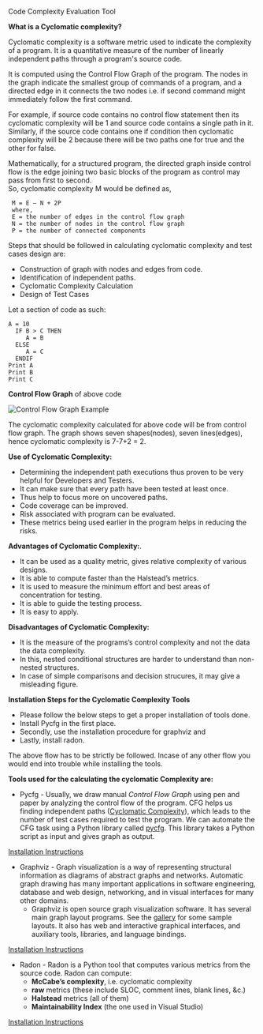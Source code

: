 Code Complexity Evaluation Tool

**What is a Cyclomatic complexity?**

Cyclomatic complexity is a software metric used to indicate the complexity of a program. It is a quantitative measure of the number of linearly independent paths through a program's source code.

It is computed using the Control Flow Graph of the program. The nodes in the graph indicate the smallest group of commands of a program, and a directed edge in it connects the two nodes i.e. if second command might immediately follow the first command. 

For example, if source code contains no control flow statement then its cyclomatic complexity will be 1 and source code contains a single path in it. Similarly, if the source code contains one if condition then cyclomatic complexity will be 2 because there will be two paths one for true and the other for false. 

Mathematically, for a structured program, the directed graph inside control flow is the edge joining two basic blocks of the program as control may pass from first to second.  
So, cyclomatic complexity M would be defined as,

	 M = E – N + 2P
	 where,  
	 E = the number of edges in the control flow graph  
	 N = the number of nodes in the control flow graph  
	 P = the number of connected components  

Steps that should be followed in calculating cyclomatic complexity and test cases design are:  

-   Construction of graph with nodes and edges from code.
-   Identification of independent paths.
-   Cyclomatic Complexity Calculation
-   Design of Test Cases

Let a section of code as such:  

	A = 10
	  IF B > C THEN
	     A = B
	  ELSE
	     A = C
	  ENDIF
	Print A	
	Print B
	Print C

**Control Flow Graph** of above code

![Control Flow Graph Example](https://github.com/abhaymehtre/Software-Evaluation-Tool/blob/master/images/2.png)

The cyclomatic complexity calculated for above code will be from control flow graph. The graph shows seven shapes(nodes), seven lines(edges), hence cyclomatic complexity is 7-7+2 = 2.

**Use of Cyclomatic Complexity:**  

-   Determining the independent path executions thus proven to be very helpful for Developers and Testers.
-   It can make sure that every path have been tested at least once.
-   Thus help to focus more on uncovered paths.
-   Code coverage can be improved.
-   Risk associated with program can be evaluated.
-   These metrics being used earlier in the program helps in reducing the risks.

**Advantages of Cyclomatic Complexity:**.

-   It can be used as a quality metric, gives relative complexity of various designs.
-   It is able to compute faster than the Halstead’s metrics.
-   It is used to measure the minimum effort and best areas of concentration for testing.
-   It is able to guide the testing process.
-   It is easy to apply.

**Disadvantages of Cyclomatic Complexity:**

-   It is the measure of the programs’s control complexity and not the data the data complexity.
-   In this, nested conditional structures are harder to understand than non-nested structures.
-   In case of simple comparisons and decision strucures, it may give a misleading figure.

**Installation Steps for the Cyclomatic Complexity Tools**
-   Please follow the below steps to get a proper installation of tools done.
-   Install Pycfg in the first place.
-   Secondly, use the installation procedure for graphviz and 
-   Lastly, install radon.

The above flow has to be strictly be followed. Incase of any other flow you would end into trouble while installing the tools.


 **Tools used for the calculating the cyclomatic Complexity are:**
 - Pycfg -  Usually, we draw manual _Control Flow Graph_ using pen and paper by analyzing the control flow of the program. CFG helps us finding independent paths ([Cyclomatic Complexity](https://www.geeksforgeeks.org/cyclomatic-complexity/)), which leads to the number of test cases required to test the program. We can automate the CFG task using a Python library called [pycfg](https://pypi.org/project/pycfg/). This library takes a Python script as input and gives graph as output.

[Installation Instructions](https://github.com/abhaymehtre/Software-Evaluation-Tool/blob/master/Pycfg%20Installation%20Procedure.md)

- Graphviz - Graph visualization is a way of representing structural information as diagrams of abstract graphs and networks. Automatic graph drawing has many important applications in software engineering, database and web design, networking, and in visual interfaces for many other domains. 
	- Graphviz is open source graph visualization software. It has several main graph layout programs. See the  [gallery](https://graphviz.org/gallery)  for some sample layouts. It also has web and interactive graphical interfaces, and auxiliary tools, libraries, and language bindings.

[Installation Instructions](https://github.com/abhaymehtre/Software-Evaluation-Tool/blob/master/Graphviz%20Installation%20Procedure.md)


- Radon - Radon is a Python tool that computes various metrics from the source code. Radon can compute:
	-   **McCabe’s complexity**, i.e. cyclomatic complexity
	-   **raw**  metrics (these include SLOC, comment lines, blank lines, &c.)
	-   **Halstead**  metrics (all of them)
	-   **Maintainability Index**  (the one used in Visual Studio)

[Installation Instructions](https://github.com/abhaymehtre/Software-Evaluation-Tool/blob/master/Radon%20Installation%20Procedure.md)


